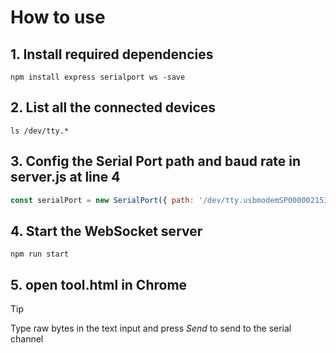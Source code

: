 # How to use
## 1. Install required dependencies
```
npm install express serialport ws -save
```

## 2. List all the connected devices
```
ls /dev/tty.*
```

## 3. Config the Serial Port path and baud rate in server.js at line 4
```js
const serialPort = new SerialPort({ path: '/dev/tty.usbmodemSP000002153', baudRate: 115200 });
```

## 4. Start the WebSocket server
```
npm run start 
```

## 5. open tool.html in Chrome 
> [!TIP]
> Type raw bytes in the text input and press *Send* to send to the serial channel

